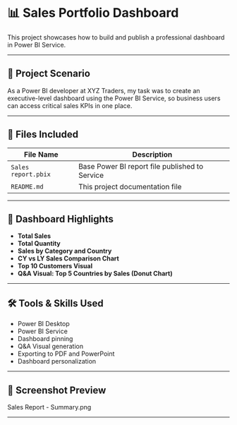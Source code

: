# 📊 Sales Portfolio Dashboard

This project showcases how to build and publish a professional dashboard in Power BI Service.

---

## 🧠 Project Scenario

As a Power BI developer at XYZ Traders, my task was to create an executive-level dashboard using the Power BI Service, so business users can access critical sales KPIs in one place.

---

## 📁 Files Included

| File Name                 | Description                                      |
|---------------------------|--------------------------------------------------|
| `Sales report.pbix`       | Base Power BI report file published to Service   |               
| `README.md`               | This project documentation file                  |

---

## 📌 Dashboard Highlights

- **Total Sales**
- **Total Quantity**
- **Sales by Category and Country**
- **CY vs LY Sales Comparison Chart**
- **Top 10 Customers Visual**
- **Q&A Visual: Top 5 Countries by Sales (Donut Chart)**
---

## 🛠 Tools & Skills Used

- Power BI Desktop
- Power BI Service
- Dashboard pinning
- Q&A Visual generation
- Exporting to PDF and PowerPoint
- Dashboard personalization

---

## 📸 Screenshot Preview

Sales Report - Summary.png

---


